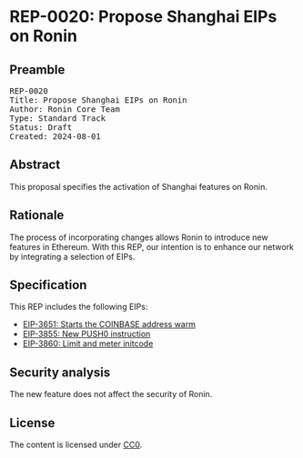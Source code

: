 # REP-0020: Propose Shanghai EIPs on Ronin

## Preamble
<pre>
REP-0020
Title: Propose Shanghai EIPs on Ronin
Author: Ronin Core Team
Type: Standard Track
Status: Draft
Created: 2024-08-01
</pre>

## Abstract

This proposal specifies the activation of Shanghai features on Ronin. 

## Rationale

The process of incorporating changes allows Ronin to introduce new features in Ethereum. With this REP, our intention is to enhance our network by integrating a selection of EIPs.

## Specification

This REP includes the following EIPs:

- [EIP-3651: Starts the COINBASE address warm](https://eips.ethereum.org/EIPS/eip-3651)
- [EIP-3855: New PUSH0 instruction](https://eips.ethereum.org/EIPS/eip-3855)
- [EIP-3860: Limit and meter initcode](https://eips.ethereum.org/EIPS/eip-3860) 


## Security analysis

The new feature does not affect the security of Ronin.

## License

The content is licensed under [CC0](https://creativecommons.org/publicdomain/zero/1.0/).
